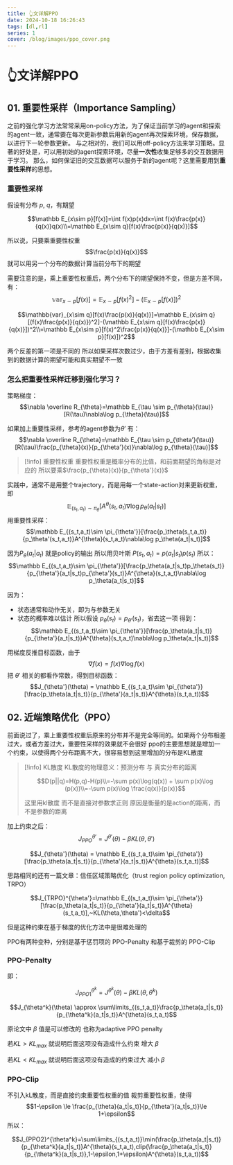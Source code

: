 ```yaml
---
title: 👆文详解PPO 
date: 2024-10-18 16:26:43
tags: [dl,rl]
series: 1
cover: /blog/images/ppo_cover.png
---
```

# 👆文详解PPO

## 01. 重要性采样（Importance Sampling）

之前的强化学习方法常常采用on-policy方法，为了保证当前学习的agent和探索的agent一致，通常要在每次更新参数后用新的agent再次探索环境，保存数据，以进行下一轮参数更新。
与之相对的，我们可以用off-policy方法来学习策略。显著的好处是，可以用初始的agent探索环境，尽量**一次性**收集足够多的交互数据用于学习。
那么，如何保证旧的交互数据可以服务于新的agent呢？这里需要用到**重要性采样**的思想。
### 重要性采样

假设有分布 $p$, $q$，有期望

$$\mathbb E_{x\sim p}[f(x)]=\int f(x)p(x)dx=\int f(x)\frac{p(x)}{q(x)}q(x)\\=\mathbb E_{x\sim q}[f(x)\frac{p(x)}{q(x)}]$$

所以说，只要乘重要性权重$$\frac{p(x)}{q(x)}$$
就可以用另一个分布的数据计算当前分布下的期望

需要注意的是，乘上重要性权重后，两个分布下的期望保持不变，但是方差不同，有：
$$\mathbb{var}_{x\sim p}[f(x)]=\mathbb E_{x\sim p}[f(x)^2]-(\mathbb E_{x\sim p}[f(x)])^2$$

$$\mathbb{var}_{x\sim q}[f(x)\frac{p(x)}{q(x)}]=\mathbb E_{x\sim q}[(f(x)\frac{p(x)}{q(x)})^2]-(\mathbb E_{x\sim q}[f(x)\frac{p(x)}{q(x)}])^2\\=\mathbb E_{x\sim p}[f(x)^2\frac{p(x)}{q(x)}]-(\mathbb E_{x\sim p}[f(x)])^2$$

两个反差的第一项是不同的 所以如果采样次数过少，由于方差有差别，根据收集到的数据计算的期望可能和真实期望不一致

### 怎么把重要性采样迁移到强化学习？

策略梯度：
$$\nabla \overline R_{\theta}=\mathbb E_{\tau \sim p_{\theta}(\tau)}[R(\tau)\nabla\log p_{\theta}(\tau)]$$

如果加上重要性采样，参考的agent参数为$\theta'$
有：
$$\nabla \overline R_{\theta}=\mathbb E_{\tau \sim p_{\theta’}(\tau)}[R(\tau)\frac{p_{\theta}(x)}{p_{\theta'}(x)}\nabla\log p_{\theta}(\tau)]$$

> [!info] 重要性权重
> 重要性权重是概率分布的比值，和前面期望的角标是对应的
> 所以要乘$\frac{p_{\theta}(x)}{p_{\theta'}(x)}$

实践中，通常不是用整个trajectory，而是用每一个state-action对来更新权重，即
$$\mathbb E_{(s_t,a_t)\sim \pi_{\theta}}[A^{\theta}(s_t,a_t)\nabla\log p_\theta(a_t|s_t)]$$
用重要性采样：
$$\mathbb E_{(s_t,a_t)\sim \pi_{\theta'}}[\frac{p_\theta(s_t,a_t)}{p_\theta'(s_t,a_t)}A^{\theta}(s_t,a_t)\nabla\log p_\theta(a_t|s_t)]$$

因为$P_\theta(a_t|a_t)$ 就是policy的输出
所以用贝叶斯
$P(s_t,a_t) = p(a_t|s_t)p(s_t)$
所以：
$$\mathbb E_{(s_t,a_t)\sim \pi_{\theta'}}[\frac{p_\theta(a_t|s_t)p_\theta(s_t)}{p_{\theta'}(a_t|s_t)p_{\theta'}(s_t)}A^{\theta}(s_t,a_t)\nabla\log p_\theta(a_t|s_t)]$$

因为：
- 状态通常和动作无关，即为与参数无关
- 状态的概率难以估计
所以假设 $p_\theta(s_t) = p_{\theta'}(s_t)$，省去这一项
得到：
$$\mathbb E_{(s_t,a_t)\sim \pi_{\theta'}}[\frac{p_\theta(a_t|s_t)}{p_{\theta'}(a_t|s_t)}A^{\theta}(s_t,a_t)\nabla\log p_\theta(a_t|s_t)]$$

用梯度反推目标函数，由于
$$\nabla f(x)=f(x)\nabla\log f(x)$$
把 $\theta'$ 相关的都看作常数，得到目标函数：
$$J_{\theta'}(\theta) = \mathbb E_{(s_t,a_t)\sim \pi_{\theta'}}[\frac{p_\theta(a_t|s_t)}{p_{\theta'}(a_t|s_t)}A^{\theta}(s_t,a_t))$$
## 02. 近端策略优化（PPO）

前面说过了，乘上重要性权重后原来的分布并不是完全等同的。如果两个分布相差过大，或者方差过大，重要性采样的效果就不会很好
ppo的主要思想就是增加一个约束，以使得两个分布距离不大，很容易想到这里增加的分布是KL散度

> [!info] KL散度
> KL散度的物理意义：预测分布 与 真实分布的距离
> 
> $$D(p||q)=H(p,q)-H(p)\\=-\sum p(x)\log(q(x)) + \sum p(x)\log (p(x))\\=-\sum p(x)\log \frac{q(x)}{p(x)}$$
> 
> 这里用kl散度 而不是直接对参数求正则 原因是衡量的是action的距离，而不是参数的距离

加上约束之后：
$$J_{PPO}^{\theta'}=J^{\theta'}(\theta)-\beta KL(\theta,\theta')$$

$$J_{\theta'}(\theta) = \mathbb E_{(s_t,a_t)\sim \pi_{\theta'}}[\frac{p_\theta(a_t|s_t)}{p_{\theta'}(a_t|s_t)}A^{\theta}(s_t,a_t)]$$

思路相同的还有一篇文章：信任区域策略优化（trust region policy optimization, TRPO）

$$J_{TRPO}^{\theta'}=\mathbb E_{(s_t,a_t)\sim \pi_{\theta'}}[\frac{p_\theta(a_t|s_t)}{p_{\theta'}(a_t|s_t)}A^{\theta}(s_t,a_t)],~KL(\theta,\theta')<\delta$$

但是这种约束在基于梯度的优化方法中是很难处理的

PPO有两种变种，分别是基于惩罚项的 PPO-Penalty 和基于裁剪的 PPO-Clip
### PPO-Penalty
即：

$$J_{PPO1}^{\theta^k}=J^{\theta^k}(\theta)-\beta KL(\theta,\theta^k)$$

$$J_{\theta^k}(\theta) \approx \sum\limits_{(s_t,a_t)}\frac{p_\theta(a_t|s_t)}{p_{\theta^k}(a_t|s_t)}A^{\theta}(s_t,a_t)$$

原论文中 $\beta$ 值是可以修改的 也称为adaptive PPO penalty

若$KL>KL_{max}$  就说明后面这项没有造成什么约束 增大 $\beta$

若$KL<KL_{max}$  就说明后面这项没有造成的约束过大 减小 $\beta$
### PPO-Clip
不引入kL散度，而是直接约束重要性权重的值
裁剪重要性权重，使得
$$1-\epsilon \le \frac{p_{\theta}(a_t|s_t)}{p_{\theta'}(a_t|s_t)}\le 1+\epsilon$$
所以：

$$J_{PPO2}^{\theta^k}=\sum\limits_{(s_t,a_t)}\min(\frac{p_\theta(a_t|s_t)}{p_{\theta^k}(a_t|s_t)}A^{\theta}(s_t,a_t),clip(\frac{p_\theta(a_t|s_t)}{p_{\theta^k}(a_t|s_t)},1-\epsilon,1+\epsilon)A^{\theta}(s_t,a_t))$$
